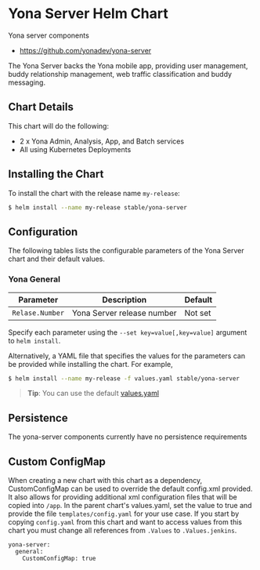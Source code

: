 # Yona Server Helm Chart

Yona server components

* https://github.com/yonadev/yona-server

The Yona Server backs the Yona mobile app, providing user management, buddy relationship management, web traffic classification and buddy messaging.

## Chart Details
This chart will do the following:

* 2 x Yona Admin, Analysis, App, and Batch services
* All using Kubernetes Deployments

## Installing the Chart

To install the chart with the release name `my-release`:

```bash
$ helm install --name my-release stable/yona-server
```

## Configuration

The following tables lists the configurable parameters of the Yona Server chart and their default values.

### Yona General


| Parameter                         | Description                         | Default                                                                      |
| --------------------------------- | ----------------------------------- | ---------------------------------------------------------------------------- |
| `Relase.Number`                   | Yona Server release number          | Not set

Specify each parameter using the `--set key=value[,key=value]` argument to `helm install`.

Alternatively, a YAML file that specifies the values for the parameters can be provided while installing the chart. For example,

```bash
$ helm install --name my-release -f values.yaml stable/yona-server
```

> **Tip**: You can use the default [values.yaml](values.yaml)

## Persistence

The yona-server components currently have no persistence requirements

## Custom ConfigMap

When creating a new chart with this chart as a dependency, CustomConfigMap can be used to override the default config.xml provided.
It also allows for providing additional xml configuration files that will be copied into `/app`. In the parent chart's values.yaml,
set the value to true and provide the file `templates/config.yaml` for your use case. If you start by copying `config.yaml` from this chart and
want to access values from this chart you must change all references from `.Values` to `.Values.jenkins`.

```
yona-server:
  general:
    CustomConfigMap: true
```
